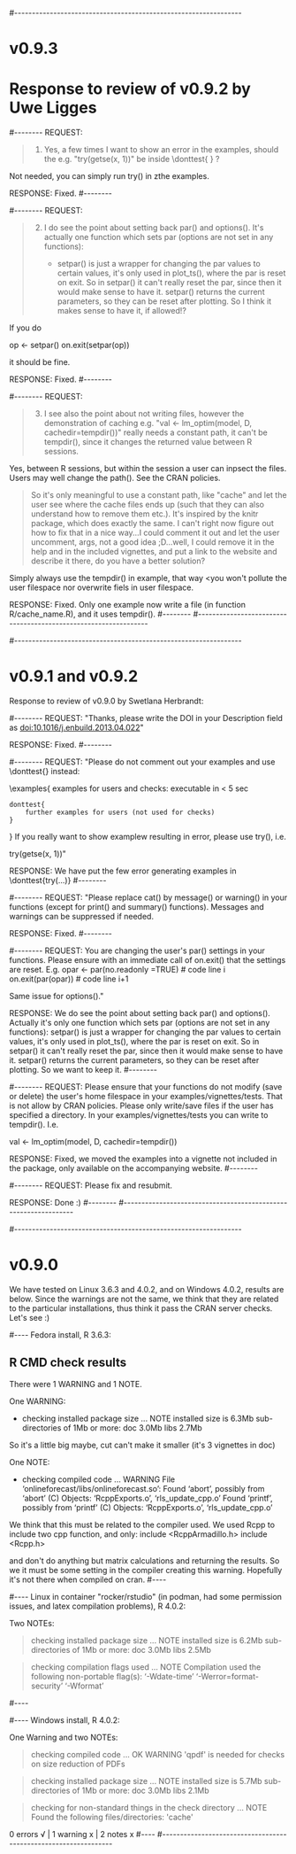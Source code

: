 #----------------------------------------------------------------
# v0.9.3
# Response to review of v0.9.2 by Uwe Ligges

#--------
REQUEST:
> 1) Yes, a few times I want to show an error in the examples, should the e.g. "try(getse(x, 1))" be inside \donttest{ } ?

Not needed, you can simply run try() in zthe examples.


RESPONSE:
Fixed.
#--------



#--------
REQUEST:
> 2) I do see the point about setting back par() and options(). It's actually one function which sets par (options are not set in any functions):
>
>      - setpar() is just a wrapper for changing the par values to certain values, it's only used in plot_ts(), where the par is reset on exit. So in setpar() it can't really reset the par, since then it would make sense to have it. setpar() returns the current parameters, so they can be reset after plotting. So I think it makes sense to have it, if allowed!?

If you do

op <- setpar()
on.exit(setpar(op))

it should be fine.


RESPONSE:
Fixed.
#--------



#--------
REQUEST:
> 3) I see also the point about not writing files, however the demonstration of caching e.g. "val <- lm_optim(model, D, cachedir=tempdir())" really needs a constant path, it can't be tempdir(), since it changes the returned value between R sessions.

Yes, between R sessions, but within the session a user can inpsect the
files. Users may well change the path(). See the CRAN policies.


>  So it's only meaningful to use a constant path, like "cache" and let the user see where the cache files ends up (such that they can also understand how to remove them etc.). It's inspired by the knitr package, which does exactly the same. I can't right now figure out how to fix that in a nice way...I could comment it out and let the user uncomment, args, not a good idea ;D...well, I could remove it in the help and in the included vignettes, and put a link to the website and describe it there, do you have a better solution?


Simply always use the tempdir() in example, that way <you won't pollute
the user filespace nor overwrite fiels in user filespace.


RESPONSE:
Fixed. Only one example now write a file (in function R/cache_name.R), and it uses tempdir().
#--------
#----------------------------------------------------------------



#----------------------------------------------------------------
# v0.9.1 and v0.9.2
Response to review of v0.9.0 by Swetlana Herbrandt:

#--------
REQUEST:
"Thanks, please write the DOI in your Description field as
<doi:10.1016/j.enbuild.2013.04.022>"

RESPONSE:
Fixed.
#--------

#--------
REQUEST:
"Please do not comment out your examples and use \donttest{} instead:

\examples{
    examples for users and checks:
    executable in < 5 sec

    donttest{
        further examples for users (not used for checks)
    }
}
If you really want to show examplew resulting in error, please use
try(), i.e.

try(getse(x, 1))"

RESPONSE:
We have put the few error generating examples in \donttest{try(...)}
#--------

#--------
REQUEST:
"Please replace cat() by message() or warning() in your functions (except
for print() and summary() functions). Messages and warnings can be
suppressed if needed.

RESPONSE:
Fixed.
#--------

#--------
REQUEST:
You are changing the user's par() settings in your functions. Please
ensure with an immediate call of on.exit() that the settings are reset. E.g.
     opar <- par(no.readonly =TRUE)       # code line i
     on.exit(par(opar))                   # code line i+1

Same issue for options()."

RESPONSE:
We do see the point about setting back par() and options(). Actually it's only one function which sets par (options are not set in any functions):
setpar() is just a wrapper for changing the par values to certain values, it's
only used in plot_ts(), where the par is reset on exit. So in setpar() it can't
really reset the par, since then it would make sense to have it. setpar()
returns the current parameters, so they can be reset after plotting. So we want
to keep it.
#--------

#--------
REQUEST:
Please ensure that your functions do not modify (save or delete) the
user's home filespace in your examples/vignettes/tests. That is not
allow by CRAN policies. Please only write/save files if the user has
specified a directory. In your examples/vignettes/tests you can write to
tempdir(). I.e.

val <- lm_optim(model, D, cachedir=tempdir())

RESPONSE:
Fixed, we moved the examples into a vignette not included in the package, only
available on the accompanying website.
#--------

#--------
REQUEST:
Please fix and resubmit.

RESPONSE:
Done :)
#--------
#----------------------------------------------------------------


#----------------------------------------------------------------
# v0.9.0
We have tested on Linux 3.6.3 and 4.0.2, and on Windows 4.0.2, results are
below. Since the warnings are not the same, we think that they are related to
the particular installations, thus think it pass the CRAN server
checks. Let's see :)


#----
Fedora install, R 3.6.3:

## R CMD check results
There were 1 WARNING and 1 NOTE.


One WARNING:

* checking installed package size ... NOTE
  installed size is  6.3Mb
  sub-directories of 1Mb or more:
    doc    3.0Mb
    libs   2.7Mb

So it's a little big maybe, cut can't make it smaller (it's 3 vignettes in doc)


One NOTE:

* checking compiled code ... WARNING
File ‘onlineforecast/libs/onlineforecast.so’:
  Found ‘abort’, possibly from ‘abort’ (C)
    Objects: ‘RcppExports.o’, ‘rls_update_cpp.o’
  Found ‘printf’, possibly from ‘printf’ (C)
    Objects: ‘RcppExports.o’, ‘rls_update_cpp.o’

We think that this must be related to the compiler used. We used Rcpp to include
two cpp function, and only:
include <RcppArmadillo.h>
include <Rcpp.h>

and don't do anything but matrix calculations and returning the results. So we
it must be some setting in the compiler creating this warning. Hopefully it's
not there when compiled on cran.
#----


#----
Linux in container "rocker/rstudio" (in podman, had some permission issues, and
latex compilation problems), R 4.0.2:

Two NOTEs:

> checking installed package size ... NOTE
    installed size is  6.2Mb
    sub-directories of 1Mb or more:
      doc    3.0Mb
      libs   2.5Mb

> checking compilation flags used ... NOTE
  Compilation used the following non-portable flag(s):
    ‘-Wdate-time’ ‘-Werror=format-security’ ‘-Wformat’

#----


#----
Windows install, R 4.0.2:

One Warning and two NOTEs:

> checking compiled code ... OK
   WARNING
  'qpdf' is needed for checks on size reduction of PDFs

> checking installed package size ... NOTE
    installed size is  5.7Mb
    sub-directories of 1Mb or more:
      doc    3.0Mb
      libs   2.1Mb

> checking for non-standard things in the check directory ... NOTE
  Found the following files/directories:
    'cache'

0 errors √ | 1 warning x | 2 notes x
#----
#----------------------------------------------------------------
